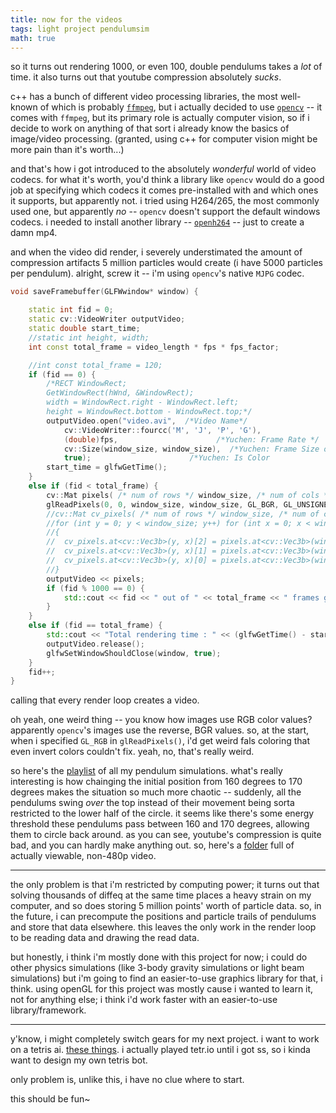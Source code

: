 ```yaml
---
title: now for the videos
tags: light project pendulumsim
math: true
---
```


so it turns out rendering 1000, or even 100, double pendulums takes a *lot* of time. it also turns out that youtube compression absolutely *sucks*.
<!--more-->
c++ has a bunch of different video processing libraries, the most well-known of which is probably [`ffmpeg`](https://ffmpeg.org/), but i actually decided to use [`opencv`](https://opencv.org/) -- it comes with `ffmpeg`, but its primary role is actually computer vision, so if i decide to work on anything of that sort i already know the basics of image/video processing. (granted, using c++ for computer vision might be more pain than it's worth...)

and that's how i got introduced to the absolutely *wonderful* world of video codecs. for what it's worth, you'd think a library like `opencv` would do a good job at specifying which codecs it comes pre-installed with and which ones it supports, but apparently not. i tried using H264/265, the most commonly used one, but apparently *no* -- `opencv` doesn't support the default windows codecs. i needed to install another library -- [`openh264`](https://github.com/cisco/openh264) -- just to create a damn mp4. 

and when the video did render, i severely understimated the amount of compression artifacts 5 million particles would create (i have 5000 particles per pendulum). alright, screw it -- i'm using `opencv`'s native `MJPG` codec. 

```c++
void saveFramebuffer(GLFWwindow* window) {

	static int fid = 0;
	static cv::VideoWriter outputVideo;
	static double start_time;
	//static int height, width;
	int const total_frame = video_length * fps * fps_factor;

	//int const total_frame = 120;
	if (fid == 0) {
		/*RECT WindowRect;
		GetWindowRect(hWnd, &WindowRect);
		width = WindowRect.right - WindowRect.left;
		height = WindowRect.bottom - WindowRect.top;*/
		outputVideo.open("video.avi",  /*Video Name*/
			cv::VideoWriter::fourcc('M', 'J', 'P', 'G'),                         /* fourcc */
			(double)fps,                      /*Yuchen: Frame Rate */
			cv::Size(window_size, window_size),  /*Yuchen: Frame Size of the Video  */
			true);                      /*Yuchen: Is Color                 */
		start_time = glfwGetTime();
	}
	else if (fid < total_frame) {
		cv::Mat pixels( /* num of rows */ window_size, /* num of cols */ window_size, CV_8UC3);
		glReadPixels(0, 0, window_size, window_size, GL_BGR, GL_UNSIGNED_BYTE, pixels.data);
		//cv::Mat cv_pixels( /* num of rows */ window_size, /* num of cols */ window_size, CV_8UC3);
		//for (int y = 0; y < window_size; y++) for (int x = 0; x < window_size; x++)
		//{
		//	cv_pixels.at<cv::Vec3b>(y, x)[2] = pixels.at<cv::Vec3b>(window_size - y - 1, x)[0];
		//	cv_pixels.at<cv::Vec3b>(y, x)[1] = pixels.at<cv::Vec3b>(window_size - y - 1, x)[1];
		//	cv_pixels.at<cv::Vec3b>(y, x)[0] = pixels.at<cv::Vec3b>(window_size - y - 1, x)[2];
		//}
		outputVideo << pixels;
		if (fid % 1000 == 0) {
			std::cout << fid << " out of " << total_frame << " frames generated.\tProgress: " << fid * 100.0 / total_frame << "%.\tEstimated time left: " << 1000 * ((glfwGetTime() - start_time) / fid) * (total_frame * 1.0 - fid) / (60 * 1000) << " minutes." << std::endl;
		}
	}
	else if (fid == total_frame) {
		std::cout << "Total rendering time : " << (glfwGetTime() - start_time) / 60 << " minutes." << std::endl;
		outputVideo.release();
		glfwSetWindowShouldClose(window, true);
	}
	fid++;
}
```

calling that every render loop creates a video.

oh yeah, one weird thing -- you know how images use RGB color values? apparently `opencv`'s images use the reverse, BGR values. so, at the start, when i specified `GL_RGB` in `glReadPixels()`, i'd get weird fals coloring that even invert colors couldn't fix. yeah, no, that's really weird. 

so here's the [playlist](https://youtube.com/playlist?list=PLFt0fKzoTd40GwZq71WrdJN3LV1i_AQfe) of all my pendulum simulations. what's really interesting is how chainging the initial position from 160 degrees to 170 degrees makes the situation so much more chaotic -- suddenly, all the pendulums swing *over* the top instead of their movement being sorta restricted to the lower half of the circle. it seems like there's some energy threshold these pendulums pass between 160 and 170 degrees, allowing them to circle back around. as you can see, youtube's compression is quite bad, and you can hardly make anything out. so, here's a [folder](https://terabox.com/s/1FOTD3N_K13zCadkiJYhHXA) full of actually viewable, non-480p video. 

--- 

the only problem is that i'm restricted by computing power; it turns out that solving thousands of diffeq at the same time places a heavy strain on my computer, and so does storing 5 million points' worth of particle data. so, in the future, i can precompute the positions and particle trails of pendulums and store that data elsewhere. this leaves the only work in the render loop to be reading data and drawing the read data. 

but honestly, i think i'm mostly done with this project for now; i could do other physics simulations (like 3-body gravity simulations or light beam simulations) but i'm going to find an easier-to-use graphics library for that, i think. using openGL for this project was mostly cause i wanted to learn it, not for anything else; i think i'd work faster with an easier-to-use library/framework. 

--- 

y'know, i might completely switch gears for my next project. i want to work on a tetris ai. [these things](https://www.youtube.com/watch?v=SfxtnHXO1QE). i actually played tetr.io until i got ss, so i kinda want to design my own tetris bot. 

only problem is, unlike this, i have no clue where to start. 

this should be fun~